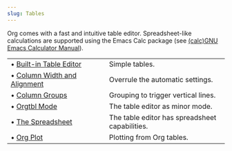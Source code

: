 ```yaml
---
slug: Tables
---
```


Org comes with a fast and intuitive table editor. Spreadsheet-like calculations are supported using the Emacs Calc package (see [(calc)GNU Emacs Calculator Manual](https://www.gnu.org/software/emacs/manual/html_mono/calc.html#Top)).

|                                                            |    |                                                |
| :--------------------------------------------------------- | -- | :--------------------------------------------- |
| • [Built-in Table Editor](Built_002din-Table-Editor)       |    | Simple tables.                                 |
| • [Column Width and Alignment](Column-Width-and-Alignment) |    | Overrule the automatic settings.               |
| • [Column Groups](Column-Groups)                           |    | Grouping to trigger vertical lines.            |
| • [Orgtbl Mode](Orgtbl-Mode)                               |    | The table editor as minor mode.                |
| • [The Spreadsheet](The-Spreadsheet)                       |    | The table editor has spreadsheet capabilities. |
| • [Org Plot](Org-Plot)                                     |    | Plotting from Org tables.                      |
